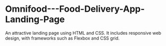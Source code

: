 # Omnifood---Food-Delivery-App-Landing-Page
An attractive landing page using HTML and CSS. It includes responsive web design, with frameworks such as Flexbox and CSS grid.
